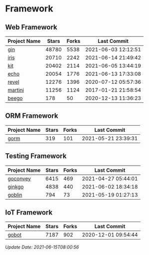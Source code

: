 # Framework

## Web Framework
| Project Name | Stars | Forks | Last Commit |
| ------------ | ----- | ----- | ----------- |
| [gin](https://github.com/gin-gonic/gin) | 48780 | 5538 | 2021-06-03 12:12:51 |
| [iris](https://github.com/kataras/iris) | 20710 | 2242 | 2021-06-14 21:49:42 |
| [kit](https://github.com/go-kit/kit) | 20402 | 2114 | 2021-06-05 13:44:19 |
| [echo](https://github.com/labstack/echo) | 20054 | 1776 | 2021-06-13 17:33:08 |
| [revel](https://github.com/revel/revel) | 12276 | 1396 | 2020-07-12 05:57:36 |
| [martini](https://github.com/go-martini/martini) | 11256 | 1124 | 2017-01-21 21:58:54 |
| [beego](https://github.com/astaxie/beego) | 178 | 50 | 2020-12-13 11:36:23 |

## ORM Framework
| Project Name | Stars | Forks | Last Commit |
| ------------ | ----- | ----- | ----------- |
| [gorm](https://github.com/jinzhu/gorm) | 319 | 101 | 2021-05-21 23:39:31 |

## Testing Framework
| Project Name | Stars | Forks | Last Commit |
| ------------ | ----- | ----- | ----------- |
| [goconvey](https://github.com/smartystreets/goconvey) | 6415 | 469 | 2021-04-27 05:44:01 |
| [ginkgo](https://github.com/onsi/ginkgo) | 4838 | 440 | 2021-06-02 18:34:18 |
| [goblin](https://github.com/franela/goblin) | 794 | 73 | 2021-05-19 01:27:13 |

## IoT Framework
| Project Name | Stars | Forks | Last Commit |
| ------------ | ----- | ----- | ----------- |
| [gobot](https://github.com/hybridgroup/gobot) | 7187 | 902 | 2020-12-01 09:54:44 |

*Update Date: 2021-06-15T08:00:56*